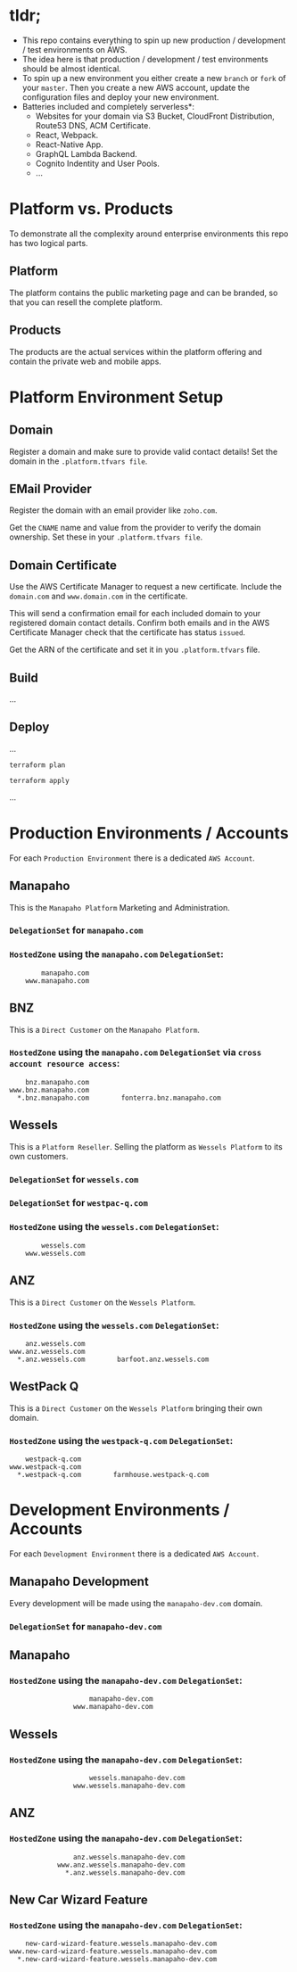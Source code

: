 # tldr;

- This repo contains everything to spin up new production / development / test environments on AWS.
- The idea here is that production / development / test environments should be almost identical.
- To spin up a new environment you either create a new `branch` or `fork` of your `master`.
Then you create a new AWS account, update the configuration files and deploy your new environment.
- Batteries included and completely serverless*:
  - Websites for your domain via S3 Bucket, CloudFront Distribution, Route53 DNS, ACM Certificate.
  - React, Webpack.
  - React-Native App.
  - GraphQL Lambda Backend.
  - Cognito Indentity and User Pools.
  - ...

# Platform vs. Products

To demonstrate all the complexity around enterprise environments this repo has two logical parts.

## Platform
The platform contains the public marketing page and can be branded, so that you can resell the complete platform.

## Products
The products are the actual services within the platform offering and contain the private web and mobile apps.

# Platform Environment Setup

## Domain

Register a domain and make sure to provide valid contact details!
Set the domain in the `.platform.tfvars file`.

## EMail Provider

Register the domain with an email provider like `zoho.com`.

Get the `CNAME` name and value from the provider to verify the domain ownership.
Set these in your `.platform.tfvars file`.

## Domain Certificate

Use the AWS Certificate Manager to request a new certificate.
Include the `domain.com` and `www.domain.com` in the certificate.

This will send a confirmation email for each included domain to your registered domain contact details.
Confirm both emails and in the AWS Certificate Manager check that the certificate has status `issued`.

Get the ARN of the certificate and set it in you `.platform.tfvars` file.

## Build

...

## Deploy

...

`terraform plan`

`terraform apply`

...

# Production Environments / Accounts

For each `Production Environment` there is a dedicated `AWS Account`.
 
## Manapaho

This is the `Manapaho Platform` Marketing and Administration.

### `DelegationSet` for `manapaho.com`

### `HostedZone` using the `manapaho.com` `DelegationSet`:

            manapaho.com
        www.manapaho.com

## BNZ

This is a `Direct Customer` on the `Manapaho Platform`.

### `HostedZone` using the `manapaho.com` `DelegationSet` via `cross account resource access`:

        bnz.manapaho.com
    www.bnz.manapaho.com
      *.bnz.manapaho.com        fonterra.bnz.manapaho.com

## Wessels

This is a `Platform Reseller`. Selling the platform as `Wessels Platform` to its own customers.

### `DelegationSet` for `wessels.com`
### `DelegationSet` for `westpac-q.com`

### `HostedZone` using the `wessels.com` `DelegationSet`:

            wessels.com
        www.wessels.com

## ANZ

This is a `Direct Customer` on the `Wessels Platform`.

### `HostedZone` using the `wessels.com` `DelegationSet`:

        anz.wessels.com
    www.anz.wessels.com
      *.anz.wessels.com        barfoot.anz.wessels.com

## WestPack Q

This is a `Direct Customer` on the `Wessels Platform` bringing their own domain.

### `HostedZone` using the `westpack-q.com` `DelegationSet`:

        westpack-q.com
    www.westpack-q.com
      *.westpack-q.com        farmhouse.westpack-q.com

# Development Environments / Accounts

For each `Development Environment` there is a dedicated `AWS Account`.

## Manapaho Development

Every development will be made using the `manapaho-dev.com` domain.

### `DelegationSet` for `manapaho-dev.com`

## Manapaho

### `HostedZone` using the `manapaho-dev.com` `DelegationSet`:

                        manapaho-dev.com
                    www.manapaho-dev.com

## Wessels

### `HostedZone` using the `manapaho-dev.com` `DelegationSet`:

                        wessels.manapaho-dev.com
                    www.wessels.manapaho-dev.com

## ANZ

### `HostedZone` using the `manapaho-dev.com` `DelegationSet`:

                    anz.wessels.manapaho-dev.com
                www.anz.wessels.manapaho-dev.com
                  *.anz.wessels.manapaho-dev.com

## New Car Wizard Feature

### `HostedZone` using the `manapaho-dev.com` `DelegationSet`:

        new-card-wizard-feature.wessels.manapaho-dev.com
    www.new-card-wizard-feature.wessels.manapaho-dev.com
      *.new-card-wizard-feature.wessels.manapaho-dev.com
